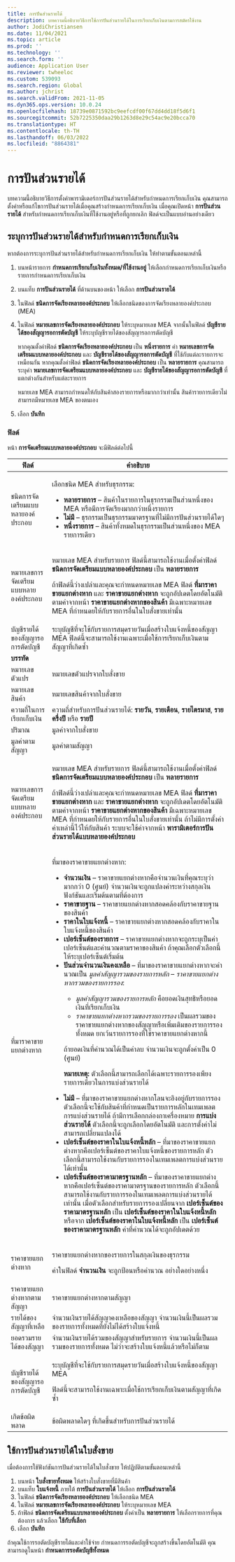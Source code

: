 ```yaml
---
title: การปันส่วนรายได้
description: บทความนี้อธิบายวิธีการใช้การปันส่วนรายได้ในการเรียกเก็บเงินตามการสมัครใช้งาน
author: JodiChristiansen
ms.date: 11/04/2021
ms.topic: article
ms.prod: ''
ms.technology: ''
ms.search.form: ''
audience: Application User
ms.reviewer: twheeloc
ms.custom: 539093
ms.search.region: Global
ms.author: jchrist
ms.search.validFrom: 2021-11-05
ms.dyn365.ops.version: 10.0.24
ms.openlocfilehash: 18739e0871592bc9eefcdf00f67dd4dd18f5d6f1
ms.sourcegitcommit: 52b7225350daa29b1263d8e29c54ac9e20bcca70
ms.translationtype: HT
ms.contentlocale: th-TH
ms.lasthandoff: 06/03/2022
ms.locfileid: "8864381"
---
```

# <a name="revenue-allocation"></a>การปันส่วนรายได้

บทความนี้อธิบายวิธีการตั้งค่าพารามิเตอร์การปันส่วนรายได้สำหรับกำหนดการเรียกเก็บเงิน คุณสามารถตั้งค่าหรือแก้ไขการปันส่วนรายได้เมื่อคุณสร้างกำหนดการเรียกเก็บเงิน เมื่อคุณเปิดหน้า **การปันส่วนรายได้** สำหรับกำหนดการเรียกเก็บเงินที่ใช้งานอยู่หรือที่ถูกยกเลิก ฟิลด์จะเป็นแบบอ่านอย่างเดียว

## <a name="specify-the-revenue-allocation-for-a-billing-schedule"></a>ระบุการปันส่วนรายได้สำหรับกำหนดการเรียกเก็บเงิน

หากต้องการระบุการปันส่วนรายได้สำหรับกำหนดการเรียกเก็บเงิน ให้ทำตามขั้นตอนเหล่านี้

1. บนหน้ารายการ **กำหนดการเรียกเก็บเงินทั้งหมด/ที่ใช้งานอยู่** ให้เลือกกำหนดการเรียกเก็บเงินหรือรายการกำหนดการเรียกเก็บเงิน
2. บนแท็บ **การปันส่วนรายได้** ที่ด้านบนของหน้า ให้เลือก **การปันส่วนรายได้**
3. ในฟิลด์ **ชนิดการจัดเรียงหลายองค์ประกอบ** ให้เลือกชนิดของการจัดเรียงหลายองค์ประกอบ (MEA)
4. ในฟิลด์ **หมายเลขการจัดเรียงหลายองค์ประกอบ** ให้ระบุหมายเลข MEA จากนั้นในฟิลด์ **บัญชีรายได้ของสัญญารอการตัดบัญชี** ให้ระบุบัญชีรายได้ของสัญญารอการตัดบัญชี

    หากคุณตั้งค่าฟิลด์ **ชนิดการจัดเรียงหลายองค์ประกอบ** เป็น **หนึ่งรายการ** ค่า **หมายเลขการจัดเตรียมแบบหลายองค์ประกอบ** และ **บัญชีรายได้ของสัญญารอการตัดบัญชี** ที่ใช้กับแต่ละรายการจะเหมือนกัน หากคุณตั้งค่าฟิลด์ **ชนิดการจัดเรียงหลายองค์ประกอบ** เป็น **หลายรายการ** คุณสามารถระบุค่า **หมายเลขการจัดเตรียมแบบหลายองค์ประกอบ** และ **บัญชีรายได้ของสัญญารอการตัดบัญชี** ที่แตกต่างกันสำหรับแต่ละรายการ
    
    หมายเลข MEA สามารถกำหนดให้กับสินค้าสองรายการหรือมากกว่าเท่านั้น สินค้ารายการเดียวไม่สามารถมีหมายเลข MEA ของตนเอง

5. เลือก **บันทึก**

### <a name="fields"></a>ฟิลด์

หน้า **การจัดเตรียมแบบหลายองค์ประกอบ** จะมีฟิลด์ต่อไปนี้

| ฟิลด์ | คำอธิบาย |
|---|---| 
| ชนิดการจัดเตรียมแบบหลายองค์ประกอบ | <p>เลือกชนิด MEA สำหรับธุรกรรม:</p><ul><li>**หลายรายการ** – สินค้าในรายการในธุรกรรมเป็นส่วนหนึ่งของ MEA หรือมีการจัดเรียงมากกว่าหนึ่งรายการ</li><li>**ไม่มี** – ธุรกรรมเป็นธุรกรรมมาตรฐานที่ไม่มีการปันส่วนรายได้ใดๆ</li><li>**หนึ่งรายการ** – สินค้าทั้งหมดในธุรกรรมเป็นส่วนหนึ่งของ MEA รายการเดียว</li></ul> |
| หมายเลขการจัดเตรียมแบบหลายองค์ประกอบ | <p>หมายเลข MEA สำหรับรายการ ฟิลด์นี้สามารถใช้งานเมื่อตั้งค่าฟิลด์ **ชนิดการจัดเตรียมแบบหลายองค์ประกอบ** เป็น **หลายรายการ**</p><p>ถ้าฟิลด์นี้ว่างเปล่าและคุณจะกําหนดหมายเลข MEA ฟิลด์ **ที่มาราคาขายแยกต่างหาก** และ **ราคาขายแยกต่างหาก** จะถูกอัปเดตโดยอัตโนมัติตามค่าจากหน้า **ราคาขายแยกต่างหากของสินค้า** มีเฉพาะหมายเลข MEA ที่กำหนดยให้กับรายการอื่นในใบสั่งขายเท่านั้น</p> |
| บัญชีรายได้ของสัญญารอการตัดบัญชี | ระบุบัญชีที่จะใช้กับรายการสมุดรายวันเมื่อสร้างใบแจ้งหนี้ของสัญญา MEA ฟิลด์นี้จะสามารถใช้งานเฉพาะเมื่อใช้การเรียกเก็บเงินตามสัญญาที่เกิดซ้ำ |
| **บรรทัด** | |
| หมายเลขตัวแปร | หมายเลขตัวแปรจากใบสั่งขาย |
| หมายเลขสินค้า | หมายเลขสินค้าจากใบสั่งขาย |
| ความถี่ในการเรียกเก็บเงิน | ความถี่สำหรับการปันส่วนรายได้: **รายวัน**, **รายเดือน**, **รายไตรมาส**, **รายครึ่งปี** หรือ **รายปี** |
| ปริมาณ | มูลค่าจากใบสั่งขาย |
| มูลค่าตามสัญญา | มูลค่าตามสัญญา |
| หมายเลขการจัดเตรียมแบบหลายองค์ประกอบ | <p>หมายเลข MEA สำหรับรายการ ฟิลด์นี้สามารถใช้งานเมื่อตั้งค่าฟิลด์ **ชนิดการจัดเตรียมแบบหลายองค์ประกอบ** เป็น **หลายรายการ**</p><p>ถ้าฟิลด์นี้ว่างเปล่าและคุณจะกําหนดหมายเลข MEA ฟิลด์ **ที่มาราคาขายแยกต่างหาก** และ **ราคาขายแยกต่างหาก** จะถูกอัปเดตโดยอัตโนมัติตามค่าจากหน้า **ราคาขายแยกต่างหากของสินค้า** มีเฉพาะหมายเลข MEA ที่กำหนดยให้กับรายการอื่นในใบสั่งขายเท่านั้น ถ้าไม่มีการตั้งค่าค่าเหล่านี้ไว้ให้กับสินค้า ระบบจะใช้ค่าจากหน้า **พารามิเตอร์การปันส่วนรายได้แบบหลายองค์ประกอบ**</p> | 
| ที่มาราคาขายแยกต่างหาก | <p>ที่มาของราคาขายแยกต่างหาก:</p><ul><li>**จำนวนเงิน** – ราคาขายแยกต่างหากคือจํานวนเงินที่คุณระบุว่ามากกว่า 0 (ศูนย์) จํานวนเงินจะถูกแปลงค่าระหว่างสกุลเงินฟังก์ชันและเริ่มต้นตามที่ต้องการ</li><li>**ราคาขายฐาน** – ราคาขายแยกต่างหากสอดคล้องกับราคาขายฐานของสินค้า</li><li>**ราคาในใบแจ้งหนี้** – ราคาขายแยกต่างหากสอดคล้องกับราคาในใบแจ้งหนี้ของสินค้า</li><li>**เปอร์เซ็นต์ของรายการ** – ราคาขายแยกต่างหากจะถูกระบุเป็นค่าเปอร์เซ็นต์และคํานวณตามราคาของสินค้า ถ้าคุณเลือกตัวเลือกนี้ ให้ระบุเปอร์เซ็นต์เริ่มต้น</li><li>**ปันส่วนจำนวนเงินคงเหลือ** – ที่มาของราคาขายแยกต่างหากจะคํานวณเป็น *มูลค่าสัญญารวมของรายการหลัก* – *ราคาขายแยกต่างหากรวมของรายการรอง*:</p><ul><li>*มูลค่าสัญญารวมของรายการหลัก* คือยอดเงินสุทธิหรือยอดเงินที่เรียกเก็บเงิน</li><li>*ราคาขายแยกต่างหากรวมของรายการรอง* เป็นผลรวมของราคาขายแยกต่างหากของสัญญาหรือเพิ่มเติมของรายการรองทั้งหมด ยกเว้นรายการรองที่ใช้ราคาขายแยกต่างหากนี้</li></ul><p>ถ้ายอดเงินที่คํานวณได้เป็นค่าลบ จํานวนเงินจะถูกตั้งค่าเป็น 0 (ศูนย์)</p><p>**หมายเหตุ:** ตัวเลือกนี้สามารถเลือกได้เฉพาะรายการรองเพียงรายการเดียวในการแบ่งส่วนรายได้</p></li><li>**ไม่มี** – ที่มาของราคาขายแยกต่างหากโลนจะอิงอยู่กับรายการรอง ตัวเลือกนี้จะใช้กับสินค้าที่กําหนดเป็นรายการหลักในเทมเพลตการแบ่งส่วนรายได้ ถ้ามีการเลือกกล่องกาเครื่องหมาย **การแบ่งส่วนรายได้** ตัวเลือกนี้จะถูกเลือกโดยอัตโนมัติ และการตั้งค่าไม่สามารถเปลี่ยนแปลงได้</li><li>**เปอร์เซ็นต์ของราคาในใบแจ้งหนี้หลัก** – ที่มาของราคาขายแยกต่างหากคือเปอร์เซ็นต์ของราคาใบแจ้งหนี้ของรายการหลัก ตัวเลือกนี้สามารถใช้งานกับรายการรองในเทมเพลตการแบ่งส่วนรายได้เท่านั้น</li><li>**เปอร์เซ็นต์ของราคามาตรฐานหลัก** – ที่มาของราคาขายแยกต่างหากคือเปอร์เซ็นต์ของราคามาตรฐานของรายการหลัก ตัวเลือกนี้สามารถใช้งานกับรายการรองในเทมเพลตการแบ่งส่วนรายได้เท่านั้น เมื่อตัวเลือกสำหรับรายการรองเปลี่ยนจาก **เปอร์เซ็นต์ของราคามาตรฐานหลัก** เป็น **เปอร์เซ็นต์ของราคาในใบแจ้งหนี้หลัก** หรือจาก **เปอร์เซ็นต์ของราคาในใบแจ้งหนี้หลัก** เป็น **เปอร์เซ็นต์ของราคามาตรฐานหลัก** ค่าที่คํานวณได้จะถูกอัปเดตด้วย</li></ul> |
| ราคาขายแยกต่างหาก | <p>ราคาขายแยกต่างหากของรายการในสกุลเงินของธุรกรรม</p><p>ค่าในฟิลด์ **จำนวนเงิน** จะถูกป้อนหรือคํานวณ อย่างใดอย่างหนึ่ง</p> |
| ราคาขายแยกต่างหากตามสัญญา | ราคาขายแยกต่างหากตามสัญญา |
| รายได้ของสัญญาที่เหลือ | จำนวนเงินรายได้สัญญาคงเหลือของสัญญา จำนวนเงินนี้เป็นผลรวมของรายการทั้งหมดที่ยังไม่ได้สร้างใบแจ้งหนี้ |
| ยอดรวมรายได้ของสัญญา | จำนวนเงินรายได้รวมของสัญญาสำหรับรายการ จำนวนเงินนี้เป็นผลรวมของรายการทั้งหมด ไม่ว่าจะสร้างใบแจ้งหนี้แล้วหรือไม่ก็ตาม |
| บัญชีรายได้ของสัญญารอการตัดบัญชี | <p>ระบุบัญชีที่จะใช้กับรายการสมุดรายวันเมื่อสร้างใบแจ้งหนี้ของสัญญา MEA</p><p>ฟิลด์นี้จะสามารถใช้งานเฉพาะเมื่อใช้การเรียกเก็บเงินตามสัญญาที่เกิดซ้ำ</p> |
| เกิดข้อผิดพลาด | ข้อผิดพลาดใดๆ ที่เกิดขึ้นสำหรับการปันส่วนรายได้ |

## <a name="use-revenue-allocation-on-a-sales-order"></a>ใช้การปันส่วนรายได้ในใบสั่งขาย

เมื่อต้องการใช้ฟังก์ชันการปันส่วนรายได้ในใบสั่งขาย ให้ปฏิบัติตามขั้นตอนเหล่านี้

1. บนหน้า **ใบสั่งขายทั้งหมด** ให้สร้างใบสั่งขายที่มีสินค้า
2. บนแท็บ **ใบแจ้งหนี้** ภายใต้ **การปันส่วนรายได้** ให้เลือก **การปันส่วนรายได้**
3. ในฟิลด์ **ชนิดการจัดเรียงหลายองค์ประกอบ** ให้เลือกชนิด MEA
4. ในฟิลด์ **หมายเลขการจัดเรียงหลายองค์ประกอบ** ให้ระบุหมายเลข MEA
5. ถ้าฟิลด์ **ชนิดการจัดเตรียมแบบหลายองค์ประกอบ** ตั้งค่าเป็น **หลายรายการ** ให้เลือกรายการที่คุณต้องการ แล้วเลือก **ใช้กับที่เลือก**
6. เลือก **บันทึก**

ถ้าคุณใช้การรอตัดบัญชีรายได้และค่าใช้จ่าย กำหนดการรอตัดบัญชีจะถูกสร้างขึ้นโดยอัตโนมัติ คุณสามารถดูในหน้า **กำหนดการรอตัดบัญชีทั้งหมด**

